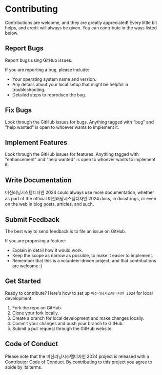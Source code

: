 # Contributing

Contributions are welcome, and they are greatly appreciated! Every little bit
helps, and credit will always be given. You can contribute in the ways listed below.

## Report Bugs

Report bugs using GitHub issues.

If you are reporting a bug, please include:

* Your operating system name and version.
* Any details about your local setup that might be helpful in troubleshooting.
* Detailed steps to reproduce the bug.

## Fix Bugs

Look through the GitHub issues for bugs. Anything tagged with "bug" and "help
wanted" is open to whoever wants to implement it.

## Implement Features

Look through the GitHub issues for features. Anything tagged with "enhancement"
and "help wanted" is open to whoever wants to implement it.

## Write Documentation

머신러닝시스템디자인 2024 could always use more documentation, whether as part of the
official 머신러닝시스템디자인 2024 docs, in docstrings, or even on the web in blog posts,
articles, and such.

## Submit Feedback

The best way to send feedback is to file an issue on GitHub.

If you are proposing a feature:

* Explain in detail how it would work.
* Keep the scope as narrow as possible, to make it easier to implement.
* Remember that this is a volunteer-driven project, and that contributions
  are welcome :)

## Get Started

Ready to contribute? Here's how to set up `머신러닝시스템디자인 2024` for local development.

1. Fork the repo on GitHub.
2. Clone your fork locally.
3. Create a branch for local development and make changes locally.
4. Commit your changes and push your branch to GitHub.
5. Submit a pull request through the GitHub website.

## Code of Conduct

Please note that the 머신러닝시스템디자인 2024 project is released with a [Contributor Code of Conduct](CODE_OF_CONDUCT.md). By contributing to this project you agree to abide by its terms.

